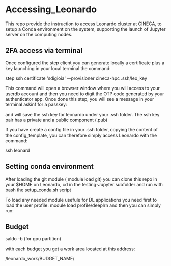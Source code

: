 # Accessing_Leonardo
This repo provide the instruction to access Leonardo cluster at CINECA,  to setup a Conda environment on the system, supporting the launch of Jupyter server on the computing nodes. 


## 2FA access via terminal 
Once configured the step client you can generate locally a certificate plus a key launching in your local terminal the command:

step ssh certificate 'sdigioia' --provisioner cineca-hpc .ssh/leo_key

This command will open a browser window where you will access to your userdb account and then you need to digit the OTP code generated by your authenticator app.
Once done this step, you will see a message in your terminal askinf for a passkey:


and will save the ssh key for leonardo under your .ssh folder.
The ssh key pair has a private and a public component (.pub)

If you have create a config file in your .ssh folder, copying the content of the config_template,
you can therefore simply access Leonardo with the command:

ssh leonard



## Setting conda environment

After loading the git module ( module load git) you can clone this repo in your $HOME on Leonardo,
cd in the testing-Jupyter subfolder
and run with bash the setup_conda.sh script 

To load any needed module usefule for DL applications you need first to load the user profile:
module load profile/deeplrn
and then you can simply run:


## Budget 

saldo -b (for gpu partition)

with each budget you get a work area located at this address:

/leonardo_work/BUDGET_NAME/
